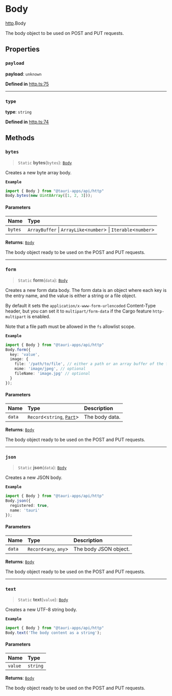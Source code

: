 # Body

[http](../modules/http.md).Body

The body object to be used on POST and PUT requests.

## Properties

### `payload`

 **payload**: `unknown`

**Defined in** [http.ts:75](https://github.com/tauri-apps/tauri/blob/e29997c5/tooling/api/src/http.ts#L75)

___

### `type`

 **type**: `string`

**Defined in** [http.ts:74](https://github.com/tauri-apps/tauri/blob/e29997c5/tooling/api/src/http.ts#L74)

## Methods

### `bytes`

> `Static` **bytes**(`bytes`): [`Body`](http.Body.md)

Creates a new byte array body.

**`Example`**

```typescript
import { Body } from "@tauri-apps/api/http"
Body.bytes(new Uint8Array([1, 2, 3]));
```

#### Parameters

| Name | Type |
| :------ | :------ |
| `bytes` | `ArrayBuffer` \| `ArrayLike`<`number`\> \| `Iterable`<`number`\> |

**Returns**: [`Body`](http.Body.md)

The body object ready to be used on the POST and PUT requests.

___

### `form`

> `Static` **form**(`data`): [`Body`](http.Body.md)

Creates a new form data body. The form data is an object where each key is the entry name,
and the value is either a string or a file object.

By default it sets the `application/x-www-form-urlencoded` Content-Type header,
but you can set it to `multipart/form-data` if the Cargo feature `http-multipart` is enabled.

Note that a file path must be allowed in the `fs` allowlist scope.

**`Example`**

```typescript
import { Body } from "@tauri-apps/api/http"
Body.form({
  key: 'value',
  image: {
    file: '/path/to/file', // either a path or an array buffer of the file contents
    mime: 'image/jpeg', // optional
    fileName: 'image.jpg' // optional
  }
});
```

#### Parameters

| Name | Type | Description |
| :------ | :------ | :------ |
| `data` | `Record`<`string`, [`Part`](../modules/http.md#part)\> | The body data. |

**Returns**: [`Body`](http.Body.md)

The body object ready to be used on the POST and PUT requests.

___

### `json`

> `Static` **json**(`data`): [`Body`](http.Body.md)

Creates a new JSON body.

**`Example`**

```typescript
import { Body } from "@tauri-apps/api/http"
Body.json({
  registered: true,
  name: 'tauri'
});
```

#### Parameters

| Name | Type | Description |
| :------ | :------ | :------ |
| `data` | `Record`<`any`, `any`\> | The body JSON object. |

**Returns**: [`Body`](http.Body.md)

The body object ready to be used on the POST and PUT requests.

___

### `text`

> `Static` **text**(`value`): [`Body`](http.Body.md)

Creates a new UTF-8 string body.

**`Example`**

```typescript
import { Body } from "@tauri-apps/api/http"
Body.text('The body content as a string');
```

#### Parameters

| Name | Type |
| :------ | :------ |
| `value` | `string` |

**Returns**: [`Body`](http.Body.md)

The body object ready to be used on the POST and PUT requests.
